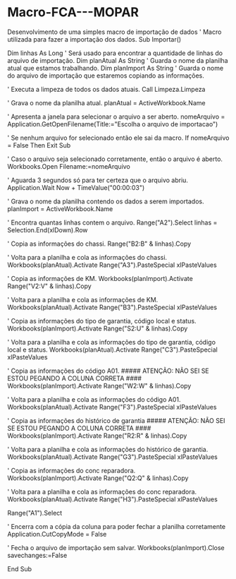 # Macro-FCA---MOPAR
Desenvolvimento de uma simples macro de importação  de dados 
' Macro utilizada para fazer a importação dos dados.
Sub Importar()

Dim linhas As Long          ' Será usado para encontrar a quantidade de linhas do arquivo de importação.
Dim planAtual As String     ' Guarda o nome da planilha atual que estamos trabalhando.
Dim planImport As String    ' Guarda o nome do arquivo de importação que estaremos copiando as informações.

' Executa a limpeza de todos os dados atuais.
Call Limpeza.Limpeza

' Grava o nome da planilha atual.
planAtual = ActiveWorkbook.Name

' Apresenta a janela para selecionar o arquivo a ser aberto.
nomeArquivo = Application.GetOpenFilename(Title:="Escolha o arquivo de importacao")

' Se nenhum arquivo for selecionado então ele sai da macro.
If nomeArquivo = False Then Exit Sub

' Caso o arquivo seja selecionado corretamente, então o arquivo é aberto.
Workbooks.Open Filename:=nomeArquivo

' Aguarda 3 segundos só para ter certeza que o arquivo abriu.
Application.Wait Now + TimeValue("00:00:03")

' Grava o nome da planilha contendo os dados a serem importados.
planImport = ActiveWorkbook.Name

' Encontra quantas linhas contem o arquivo.
Range("A2").Select
linhas = Selection.End(xlDown).Row

' Copia as informações do chassi.
Range("B2:B" & linhas).Copy

' Volta para a planilha e cola as informações do chassi.
Workbooks(planAtual).Activate
Range("A3").PasteSpecial xlPasteValues

' Copia as informações de KM.
Workbooks(planImport).Activate
Range("V2:V" & linhas).Copy

' Volta para a planilha e cola as informações de KM.
Workbooks(planAtual).Activate
Range("B3").PasteSpecial xlPasteValues

' Copia as informações do tipo de garantia, código local e status.
Workbooks(planImport).Activate
Range("S2:U" & linhas).Copy

' Volta para a planilha e cola as informações do tipo de garantia, código local e status.
Workbooks(planAtual).Activate
Range("C3").PasteSpecial xlPasteValues

' Copia as informações do código A01. ##### ATENÇÃO: NÃO SEI SE ESTOU PEGANDO A COLUNA CORRETA ####
Workbooks(planImport).Activate
Range("W2:W" & linhas).Copy

' Volta para a planilha e cola as informações do código A01.
Workbooks(planAtual).Activate
Range("F3").PasteSpecial xlPasteValues

' Copia as informações do histórico de garantia ##### ATENÇÃO: NÃO SEI SE ESTOU PEGANDO A COLUNA CORRETA ####
Workbooks(planImport).Activate
Range("R2:R" & linhas).Copy

' Volta para a planilha e cola as informações do histórico de garantia.
Workbooks(planAtual).Activate
Range("G3").PasteSpecial xlPasteValues

' Copia as informações do conc reparadora.
Workbooks(planImport).Activate
Range("Q2:Q" & linhas).Copy

' Volta para a planilha e cola as informações do conc reparadora.
Workbooks(planAtual).Activate
Range("H3").PasteSpecial xlPasteValues

Range("A1").Select

' Encerra com a cópia da coluna para poder fechar a planilha corretamente
Application.CutCopyMode = False

' Fecha o arquivo de importação sem salvar.
Workbooks(planImport).Close savechanges:=False

End Sub
